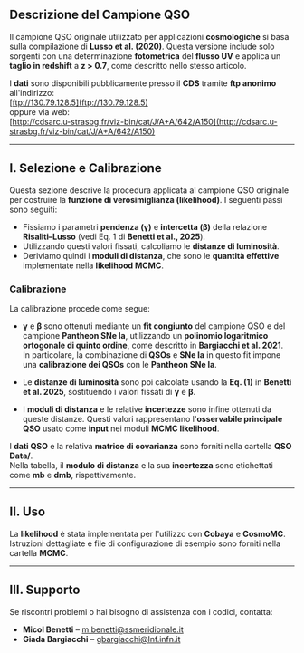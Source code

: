 ##  Descrizione del Campione QSO

Il campione QSO originale utilizzato per applicazioni **cosmologiche** si basa sulla compilazione di **Lusso et al. (2020)**. Questa versione include solo sorgenti con una determinazione **fotometrica** del **flusso UV** e applica un **taglio in redshift** a **z > 0.7**, come descritto nello stesso articolo.

I **dati** sono disponibili pubblicamente presso il **CDS** tramite **ftp anonimo** all'indirizzo:  
[ftp://130.79.128.5](ftp://130.79.128.5)  
oppure via web:  
[http://cdsarc.u-strasbg.fr/viz-bin/cat/J/A+A/642/A150](http://cdsarc.u-strasbg.fr/viz-bin/cat/J/A+A/642/A150)

---

## I.  **Selezione e Calibrazione**

Questa sezione descrive la procedura applicata al campione QSO originale per costruire la **funzione di verosimiglianza (likelihood)**. I seguenti passi sono seguiti:

- Fissiamo i parametri **pendenza (γ)** e **intercetta (β)** della relazione **Risaliti–Lusso** (vedi Eq. 1 di **Benetti et al., 2025**).
- Utilizzando questi valori fissati, calcoliamo le **distanze di luminosità**.
- Deriviamo quindi i **moduli di distanza**, che sono le **quantità effettive** implementate nella **likelihood MCMC**.

###  Calibrazione

La calibrazione procede come segue:

- **γ** e **β** sono ottenuti mediante un **fit congiunto** del campione QSO e del campione **Pantheon SNe Ia**, utilizzando un **polinomio logaritmico ortogonale di quinto ordine**, come descritto in **Bargiacchi et al. 2021**.  
  In particolare, la combinazione di **QSOs** e **SNe Ia** in questo fit impone una **calibrazione dei QSOs** con le **Pantheon SNe Ia**.

- Le **distanze di luminosità** sono poi calcolate usando la **Eq. (1)** in **Benetti et al. 2025**, sostituendo i valori fissati di **γ** e **β**.

- I **moduli di distanza** e le relative **incertezze** sono infine ottenuti da queste distanze. Questi valori rappresentano l'**osservabile principale QSO** usato come **input** nei moduli **MCMC likelihood**.

I **dati QSO** e la relativa **matrice di covarianza** sono forniti nella cartella **QSO Data/**.  
Nella tabella, il **modulo di distanza** e la sua **incertezza** sono etichettati come **mb** e **dmb**, rispettivamente.

---

## II.  **Uso**

La **likelihood** è stata implementata per l'utilizzo con **Cobaya** e **CosmoMC**.  
Istruzioni dettagliate e file di configurazione di esempio sono forniti nella cartella **MCMC**.

---

## III.  **Supporto**

Se riscontri problemi o hai bisogno di assistenza con i codici, contatta:

- **Micol Benetti** – m.benetti@ssmeridionale.it  
- **Giada Bargiacchi** – gbargiacchi@lnf.infn.it
